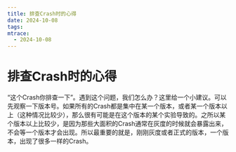 ```yaml
---
title: 排查Crash时的心得
date: 2024-10-08
tags: 
mtrace: 
  - 2024-10-08
---
```


# 排查Crash时的心得

“这个Crash你排查一下”。遇到这个问题，我们怎么办？这里给一个小建议。可以先观察一下版本号。如果所有的Crash都是集中在某一个版本，或者某一个版本以上（这种情况比较少），那么很有可能是在这个版本的某个实验导致的。之所以某个版本以上比较少，是因为那些大面积的Crash通常在灰度的时候就会暴露出来，不会等一个版本才会出现。所以最重要的就是，刚刚灰度或者正式的版本，一个版本，出现了很多一样的Crash。